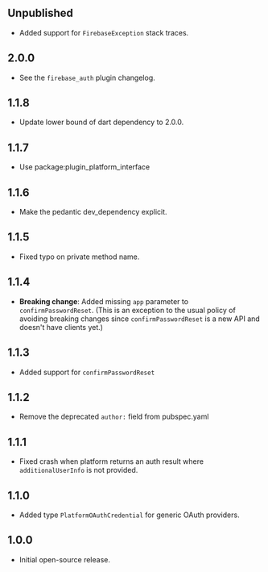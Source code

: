 ## Unpublished

* Added support for `FirebaseException` stack traces.

## 2.0.0

* See the `firebase_auth` plugin changelog.

## 1.1.8

* Update lower bound of dart dependency to 2.0.0.

## 1.1.7

* Use package:plugin_platform_interface

## 1.1.6

* Make the pedantic dev_dependency explicit.

## 1.1.5

- Fixed typo on private method name.

## 1.1.4

- **Breaking change**: Added missing `app` parameter to `confirmPasswordReset`.
  (This is an exception to the usual policy of avoiding breaking changes since
  `confirmPasswordReset` is a new API and doesn't have clients yet.)

## 1.1.3

- Added support for `confirmPasswordReset`

## 1.1.2

- Remove the deprecated `author:` field from pubspec.yaml

## 1.1.1

- Fixed crash when platform returns an auth result where `additionalUserInfo`
  is not provided.

## 1.1.0

- Added type `PlatformOAuthCredential` for generic OAuth providers.

## 1.0.0

- Initial open-source release.
